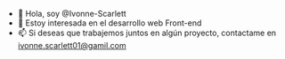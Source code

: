 - 👋 Hola, soy @Ivonne-Scarlett
- 👀 Estoy interesada en el desarrollo web Front-end
- 📫 Si deseas que trabajemos juntos en algún proyecto, contactame en ivonne.scarlett01@gamil.com

